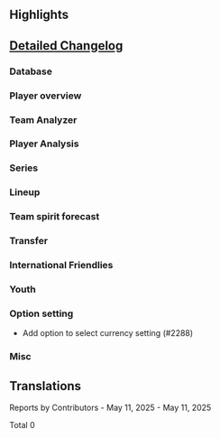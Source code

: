 ## Highlights


## [Detailed Changelog](https://github.com/ho-dev/HattrickOrganizer/milestone/27)

### Database

### Player overview

### Team Analyzer


### Player Analysis


### Series

### Lineup


### Team spirit forecast


### Transfer

### International Friendlies

### Youth

### Option setting
* Add option to select currency setting (#2288)

### Misc

## Translations

Reports by Contributors - May 11, 2025 - May 11, 2025


Total 0
